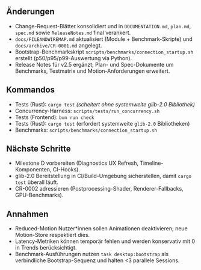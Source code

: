 ## Änderungen
- Change-Request-Blätter konsolidiert und in `DOCUMENTATION.md`, `plan.md`, `spec.md` sowie `ReleaseNotes.md` final verankert.
- `docs/FILEANDWIREMAP.md` aktualisiert (Module + Benchmark-Skripte) und `docs/archive/CR-0001.md` angelegt.
- Bootstrap-Benchmarkskript `scripts/benchmarks/connection_startup.sh` erstellt (p50/p95/p99-Auswertung via Python).
- Release Notes für v2.5 ergänzt; Plan- und Spec-Dokumente um Benchmarks, Testmatrix und Motion-Anforderungen erweitert.

## Kommandos
- Tests (Rust): `cargo test` *(scheitert ohne systemweite glib-2.0 Bibliothek)*
- Concurrency-Harness: `scripts/tests/run_concurrency.sh`
- Tests (Frontend): `bun run check`
- Tests (Rust): `cargo test` (erfordert systemweite `glib-2.0` Bibliotheken)
- Benchmarks: `scripts/benchmarks/connection_startup.sh`

## Nächste Schritte
- Milestone D vorbereiten (Diagnostics UX Refresh, Timeline-Komponenten, CI-Hooks).
- glib-2.0 Bereitstellung in CI/Build-Umgebung sicherstellen, damit `cargo test` überall läuft.
- CR-0002 adressieren (Postprocessing-Shader, Renderer-Fallbacks, GPU-Benchmarks).

## Annahmen
- Reduced-Motion Nutzer*innen sollen Animationen deaktivieren; neue Motion-Store respektiert dies.
- Latency-Metriken können temporär fehlen und werden konservativ mit 0 in Trends berücksichtigt.
- Benchmark-Ausführungen nutzen `task desktop:bootstrap` als verbindliche Bootstrap-Sequenz und halten <3 parallele Sessions.
